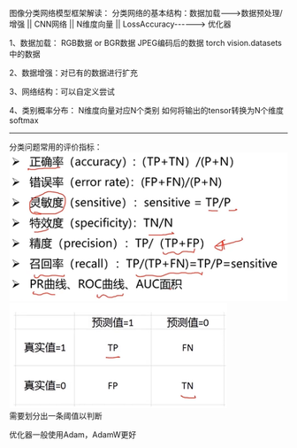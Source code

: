 图像分类网络模型框架解读：
分类网络的基本结构：数据加载--->数据预处理/增强 || CNN网络 || N维度向量 || LossAccuracy------> 优化器

1、数据加载：
RGB数据 or BGR数据
JPEG编码后的数据
torch vision.datasets中的数据

2、数据增强：对已有的数据进行扩充

3、网络结构：可以自定义尝试

4、类别概率分布：
N维度向量对应N个类别
如何将输出的tensor转换为N个维度
softmax


-----------------------------
分类问题常用的评价指标：  
![img_3.png](img_3.png)  
![img_1.png](img_1.png)  
需要划分出一条阈值以判断


优化器一般使用Adam，AdamW更好
